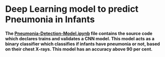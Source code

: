# Deep Learning model to predict Pneumonia in Infants

#### The [Pneumonia-Detection-Model.ipynb](https://github.com/aswath950/ml-projects/blob/main/deep-learning-pneumonia-detection/Pneumonia-Detection-Model.ipynb) file contains the source code which declares trains and validates a CNN model. This model acts as a binary classifier which classifies if infants have pneumonia or not, based on their chest X-rays. This model has an accuracy above 90 per cent.  
